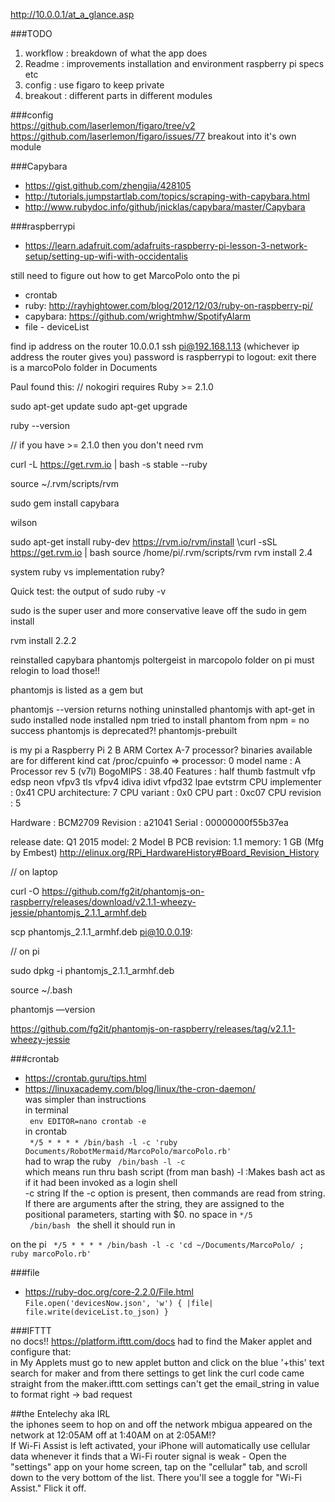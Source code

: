http://10.0.0.1/at_a_glance.asp

###TODO
1. workflow : breakdown of what the app does
2. Readme : improvements
  installation and environment raspberry pi specs etc
3. config : use figaro to keep private
4. breakout : different parts in different modules


###config   
https://github.com/laserlemon/figaro/tree/v2
https://github.com/laserlemon/figaro/issues/77
breakout into it's own module   



###Capybara   
* https://gist.github.com/zhengjia/428105  
* http://tutorials.jumpstartlab.com/topics/scraping-with-capybara.html  
* http://www.rubydoc.info/github/jnicklas/capybara/master/Capybara  

###raspberrypi
* https://learn.adafruit.com/adafruits-raspberry-pi-lesson-3-network-setup/setting-up-wifi-with-occidentalis  

still need to figure out how to get MarcoPolo onto the pi
* crontab
* ruby: http://rayhightower.com/blog/2012/12/03/ruby-on-raspberry-pi/
* capybara: https://github.com/wrightmhw/SpotifyAlarm
* file - deviceList

find ip address on the router 10.0.0.1
ssh pi@192.168.1.13 (whichever ip address the router gives you)
password is raspberrypi
to logout: exit
there is a marcoPolo folder in Documents

Paul found this:
// nokogiri requires Ruby >= 2.1.0

sudo apt-get update
sudo apt-get upgrade

ruby --version

// if you have >= 2.1.0 then you don't need rvm

curl -L https://get.rvm.io | bash -s stable --ruby

source ~/.rvm/scripts/rvm


sudo gem install capybara


wilson

sudo apt-get install ruby-dev
https://rvm.io/rvm/install
\curl -sSL https://get.rvm.io | bash
source /home/pi/.rvm/scripts/rvm
rvm install 2.4

<!-- ERROR:  Error installing capybara:
	rack requires Ruby version >= 2.2.2. -->
  <!--ruby -v => ruby 2.4.1p111 (2017-03-22 revision 58053) [armv7l-linux-eabihf] -->
  system ruby vs implementation ruby?

  Quick test: the output of sudo ruby -v
  <!-- ruby 2.1.5p273 (2014-11-13) [arm-linux-gnueabihf]
 -->
  sudo is the super user and more conservative
  leave off the sudo in gem install

rvm install 2.2.2

reinstalled capybara phantomjs poltergeist in marcopolo folder on pi
must relogin to load those!!

phantomjs is listed as a gem but
<!-- failed to detect the version of the executable at '/usr/bin/phantomjs' -->
phantomjs --version  returns nothing
uninstalled phantomjs with apt-get in sudo
installed node
installed npm
tried to install phantom from npm = no success
phantomjs is deprecated?! phantomjs-prebuilt



<!-- ******************* -->
is my pi a  Raspberry Pi 2 B ARM Cortex A-7 processor?
binaries available are for different kind
cat /proc/cpuinfo =>
processor: 0
model name	: A Processor rev 5 (v7l)
BogoMIPS	: 38.40
Features	: half thumb fastmult vfp edsp neon vfpv3 tls vfpv4 idiva idivt vfpd32 lpae evtstrm
CPU implementer	: 0x41
CPU architecture: 7
CPU variant	: 0x0
CPU part	: 0xc07
CPU revision	: 5

Hardware	: BCM2709
Revision	: a21041
Serial		: 00000000f55b37ea

release date: Q1 2015
model: 2 Model B
PCB revision: 1.1
memory: 1 GB
(Mfg by Embest)
http://elinux.org/RPi_HardwareHistory#Board_Revision_History


// on laptop
<!-- -O, --remote-name
       Write output to a local file named like the remote file we  get.
       (Only  the file part of the remote file is used, the path is cut
       off.) -->
curl -O https://github.com/fg2it/phantomjs-on-raspberry/releases/download/v2.1.1-wheezy-jessie/phantomjs_2.1.1_armhf.deb

scp phantomjs_2.1.1_armhf.deb pi@10.0.0.19:

// on pi

sudo dpkg -i phantomjs_2.1.1_armhf.deb

source ~/.bash

phantomjs —version


https://github.com/fg2it/phantomjs-on-raspberry/releases/tag/v2.1.1-wheezy-jessie


###crontab  
* https://crontab.guru/tips.html  
* https://linuxacademy.com/blog/linux/the-cron-daemon/    
  was simpler than instructions  
in terminal   
  ``  env EDITOR=nano crontab -e  ``  
in crontab  
  ``  */5 * * * * /bin/bash -l -c 'ruby Documents/RobotMermaid/MarcoPolo/marcoPolo.rb'  ``    
had to wrap the ruby ``  /bin/bash -l -c  ``  
which means run thru bash script (from man bash)
-l :Makes bash act as if it had been invoked as a login shell  
-c string If  the  -c  option  is  present, then commands are read from
                 string.  If there are arguments after the  string,  they  are
                 assigned to the positional parameters, starting with $0.
no space in `` */5 ``  
``  /bin/bash  `` the shell it should run in  

on the pi
``  */5 * * * * /bin/bash -l -c 'cd ~/Documents/MarcoPolo/ ; ruby marcoPolo.rb'  ``  

###file    
* https://ruby-doc.org/core-2.2.0/File.html    
``File.open('devicesNow.json', 'w') { |file| file.write(deviceList.to_json) }``   

###IFTTT  
no docs!! https://platform.ifttt.com/docs
had to find the Maker applet and configure that:  
in My Applets must go to new applet button and click on the blue '+this' text
search for maker and from there settings to get link
the curl code came straight from the maker.ifttt.com settings
can't get the email_string in value to format right -> bad request


##the Entelechy aka IRL   
the iphones seem to hop on and off the network
mbigua appeared on the network at 12:05AM off at 1:40AM on at 2:05AM!?  
If Wi-Fi Assist is left activated, your iPhone will automatically use cellular data whenever it finds that a Wi-Fi router signal is weak - Open the "settings" app on your home screen, tap on the "cellular" tab, and scroll down to the very bottom of the list. There you'll see a toggle for "Wi-Fi Assist." Flick it off.
